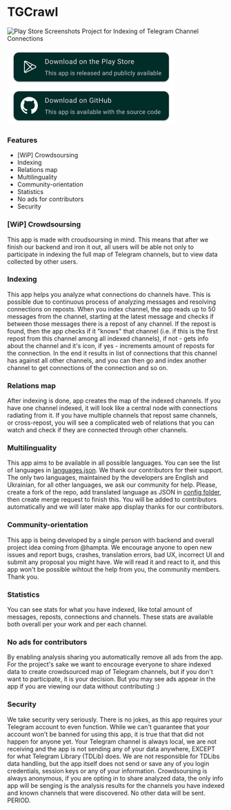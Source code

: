 # TGCrawl
![Play Store Screenshots](assets/bundle_android.jpg)
Project for Indexing of Telegram Channel Connections

[![PlayStore](assets/PlayStoreButton.png)](https://play.google.com/store/apps/details?id=page.puzzak.tgcrawl)[![GitHub](assets/GHButton.png)](https://github.com/Puzzaks/tgcrawl/releases)
### Features
 - [WiP] Crowdsoursing
 - Indexing
 - Relations map
 - Multilinguality
 - Community-orientation
 - Statistics
 - No ads for contributors
 - Security

### [WiP] Crowdsoursing
This app is made with croudsoursing in mind. This means that after we finish our backend and iron it out, all users will be able not only to participate in indexing the full map of Telegram channels, but to view data collected by other users.

### Indexing
This app helps you analyze what connections do channels have. This is possible due to continuous process of analyzing messages and resolving connections on reposts.
When you index channel, the app reads up to 50 messages from the channel, starting at the latest message and checks if between those messages there is a repost of any channel. If the repost is found, then the app checks if it "knows" that channel (i.e. if this is the first repost from this channel among all indexed channels), if not - gets info about the channel and it's icon, if yes - increments amount of reposts for the connection.
In the end it results in list of connections that this channel has against all other channels, and you can then go and index another channel to get connections of the connection and so on.

### Relations map
After indexing is done, app creates the map of the indexed channels. If you have one channel indexed, it will look like a central node with connections radiating from it. 
If you have multiple channels that repost same channels, or cross-repost, you will see a complicated web of relations that you can watch and check if they are connected through other channels.

### Multilinguality
This app aims to be available in all possible languages. You can see the list of languages in [languages.json](assets/config/languages.json). We thank our contributors for their support. The only two languages, maintained by the developers are English and Ukrainian, for all other languages, we ask our community for help. Please, create a fork of the repo, add translated language as JSON in [config folder](assets/config/), then create merge request to finish this. You will be added to contributors automatically and we will later make app display thanks for our contributors.

### Community-orientation
This app is being developed by a single person with backend and overall project idea coming from @hampta. We encourage anyone to open new issues and report bugs, crashes, translation errors, bad UX, incorrect UI and submit any proposal you might have. We will read it and react to it, and this app won't be possible wihtout the help from you, the community members. Thank you.

### Statistics
You can see stats for what you have indexed, like total amount of messages, reposts, connections and channels. These stats are available both overall per your work and per each channel. 

### No ads for contributors
By enabling analysis sharing you automatically remove all ads from the app. For the project's sake we want to encourage everyone to share indexed data to create crowdsourced map of Telegram channels, but if you don't want to participate, it is your decision. But you may see ads appear in the app if you are viewing our data without contributing :)

### Security
We take security very seriously. There is no jokes, as this app requires your Telegram account to even function. While we can't guarantee that your account won't be banned for using this app, it is true that that did not happen for anyone yet. 
Your Telegram channel is always local, we are not receiving and the app is not sending any of your data anywhere, EXCEPT for what Telegram Library (TDLib) does. We are not responsible for TDLibs data handling, but the app itself does not send or save any of you login credentials, session keys or any of your information.
Crowdsoursing is always anonymous, if you are opting in to share analyzed data, the only info app will be senging is the analysis results for the channels you have indexed and known channels that were discovered. No other data will be sent. PERIOD.
